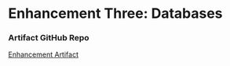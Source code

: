 
# Enhancement Three: Databases

### Artifact GitHub Repo
[Enhancement Artifact](https://github.com/ToxicSamN/ToxicSamN.github.io/blob/main/enhancements/enhancement_se_algo_db.py)
